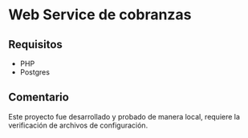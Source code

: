 Web Service de cobranzas
===================

Requisitos
----------
+ PHP
+ Postgres

Comentario
----------
Este proyecto fue desarrollado y probado de manera local, requiere la verificación de archivos de configuración.
